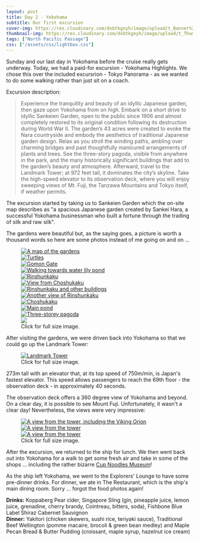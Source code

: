 ```yaml
---
layout: post
title: Day 2 - Yokohama
subtitle: Our first excursion
cover-img: https://res.cloudinary.com/dxbtkgnyh/image/upload/t_Banner%2016:9/v1682919638/2023-viking-north-pacific-passage/PXL_20230430_005752201_prui0r.jpg
thumbnail-img: https://res.cloudinary.com/dxbtkgnyh/image/upload/t_Thumbnail/v1682919638/2023-viking-north-pacific-passage/PXL_20230430_005752201_prui0r.jpg
tags: ["North Pacific Passage"]
css: ["/assets/css/lightbox.css"]
---
```

Sunday and our last day in Yokohama before the cruise really gets underway. Today, we had a paid-for excursion - Yokohama Highlights. We chose this over the included excursrion - Tokyo Panorama - as we wanted to do some walking rather than just sit on a coach.

Excursion description:

> Experience the tranquility and beauty of an idyllic Japanese garden, then gaze upon Yokohama from on high. Embark on a short drive to idyllic Sankeien Garden, open to the public since 1906 and almost completely restored to its original condition following its destruction during World War II. The garden’s 43 acres were created to evoke the Nara countryside and embody the aesthetics of traditional Japanese garden design. Relax as you stroll the winding paths, ambling over charming bridges and past thoughtfully manicured arrangements of plants and trees. See the three-story pagoda, visible from anywhere in the park, and the many historically significant buildings that add to the garden’s 
beauty and atmosphere. Afterward, travel to the Landmark Tower; at 972 feet tall, it dominates the city’s skyline. Take the high-speed elevator to its observation deck, where you will enjoy sweeping views of Mt. Fuji, the Tanzawa Mountains and Tokyo itself, if weather permits.

The excursion started by taking us to Sankeien Garden which the on-site map describes as "a spacious Japanese garden created by Sankei Hara, a successful Yokohama businessman who built a fortune through the trading of silk and raw silk".

The gardens were beautiful but, as the saying goes, a picture is worth a thousand words so here are some photos instead of me going on and on ...

<figure>
    <div class="d-flex flex-row flex-wrap" style="gap: 5px">
        <div class="p-2">
            <a href="https://res.cloudinary.com/dxbtkgnyh/image/upload/v1682919611/2023-viking-north-pacific-passage/PXL_20230430_004933636_j6akb8.jpg"
                data-lightbox="gardens" data-title="A map of the gardens">
                <img src="https://res.cloudinary.com/dxbtkgnyh/image/upload/t_Thumbnail/v1682919611/2023-viking-north-pacific-passage/PXL_20230430_004933636_j6akb8.jpg"
                    alt="A map of the gardens">
            </a>
        </div>
        <div class="p-2">
            <a href="https://res.cloudinary.com/dxbtkgnyh/image/upload/v1682919612/2023-viking-north-pacific-passage/PXL_20230430_004717787_z0ezcr.jpg"
                data-lightbox="gardens" data-title="Turtles">
                <img src="https://res.cloudinary.com/dxbtkgnyh/image/upload/t_Thumbnail/v1682919612/2023-viking-north-pacific-passage/PXL_20230430_004717787_z0ezcr.jpg"
                    alt="Turtles">
            </a>
        </div>
        <div class="p-2">
            <a href="https://res.cloudinary.com/dxbtkgnyh/image/upload/v1682919638/2023-viking-north-pacific-passage/PXL_20230430_005122168_mfrgqz.jpg"
                data-lightbox="gardens" data-title="Gomon Gate">
                <img src="https://res.cloudinary.com/dxbtkgnyh/image/upload/t_Thumbnail/v1682919638/2023-viking-north-pacific-passage/PXL_20230430_005122168_mfrgqz.jpg"
                    alt="Gomon Gate">
            </a>
        </div>
        <div class="p-2">
            <a href="https://res.cloudinary.com/dxbtkgnyh/image/upload/v1682919621/2023-viking-north-pacific-passage/PXL_20230430_004412944_xr95vo.jpg"
                data-lightbox="gardens" data-title="Walking towards water lily pond">
                <img src="https://res.cloudinary.com/dxbtkgnyh/image/upload/t_Thumbnail/v1682919621/2023-viking-north-pacific-passage/PXL_20230430_004412944_xr95vo.jpg"
                    alt="Walking towards water lily pond">
            </a>
        </div>
        <div class="p-2">
            <a href="https://res.cloudinary.com/dxbtkgnyh/image/upload/v1682919632/2023-viking-north-pacific-passage/PXL_20230430_005456650_wts9zf.jpg"
                data-lightbox="gardens" data-title="Rinshunkaku">
                <img src="https://res.cloudinary.com/dxbtkgnyh/image/upload/t_Thumbnail/v1682919632/2023-viking-north-pacific-passage/PXL_20230430_005456650_wts9zf.jpg"
                    alt="Rinshunkaku">
            </a>
        </div>
        <div class="p-2">
            <a href="https://res.cloudinary.com/dxbtkgnyh/image/upload/v1682919635/2023-viking-north-pacific-passage/PXL_20230430_010743887_xyrm2c.jpg"
                data-lightbox="gardens" data-title="View from Choshukaku">
                <img src="https://res.cloudinary.com/dxbtkgnyh/image/upload/t_Thumbnail/v1682919635/2023-viking-north-pacific-passage/PXL_20230430_010743887_xyrm2c.jpg"
                    alt="View from Choshukaku">
            </a>
        </div>
        <div class="p-2">
            <a href="https://res.cloudinary.com/dxbtkgnyh/image/upload/v1682919638/2023-viking-north-pacific-passage/PXL_20230430_005752201_prui0r.jpg"
                data-lightbox="gardens" data-title="Rinshunkaku and other buildings">
                <img src="https://res.cloudinary.com/dxbtkgnyh/image/upload/t_Thumbnail/v1682919638/2023-viking-north-pacific-passage/PXL_20230430_005752201_prui0r.jpg"
                    alt="Rinshunkaku and other buildings">
            </a>
        </div>
        <div class="p-2">
            <a href="https://res.cloudinary.com/dxbtkgnyh/image/upload/v1682919649/2023-viking-north-pacific-passage/PXL_20230430_010833033_xz58qv.jpg"
                data-lightbox="gardens" data-title="Another view of Rinshunkaku">
                <img src="https://res.cloudinary.com/dxbtkgnyh/image/upload/t_Thumbnail/v1682919649/2023-viking-north-pacific-passage/PXL_20230430_010833033_xz58qv.jpg"
                    alt="Another view of Rinshunkaku">
            </a>
        </div>
        <div class="p-2">
            <a href="https://res.cloudinary.com/dxbtkgnyh/image/upload/v1682919651/2023-viking-north-pacific-passage/PXL_20230430_010403089_pcu6xo.jpg"
                data-lightbox="gardens" data-title="Choshukaku">
                <img src="https://res.cloudinary.com/dxbtkgnyh/image/upload/t_Thumbnail/v1682919651/2023-viking-north-pacific-passage/PXL_20230430_010403089_pcu6xo.jpg"
                    alt="Choshukaku">
            </a>
        </div>
        <div class="p-2">
            <a href="https://res.cloudinary.com/dxbtkgnyh/image/upload/v1682919655/2023-viking-north-pacific-passage/PXL_20230430_013300105_ikdv0t.jpg"
                data-lightbox="gardens" data-title="Main pond">
                <img src="https://res.cloudinary.com/dxbtkgnyh/image/upload/t_Thumbnail/v1682919655/2023-viking-north-pacific-passage/PXL_20230430_013300105_ikdv0t.jpg"
                    alt="Main pond">
            </a>
        </div>
        <div class="p-2">
            <a href="https://res.cloudinary.com/dxbtkgnyh/image/upload/v1682919659/2023-viking-north-pacific-passage/PXL_20230430_012906478_x8gyyc.jpg"
                data-lightbox="gardens" data-title="Three-storey pagoda">
                <img src="https://res.cloudinary.com/dxbtkgnyh/image/upload/t_Thumbnail/v1682919659/2023-viking-north-pacific-passage/PXL_20230430_012906478_x8gyyc.jpg"
                    alt="Three-storey pagoda">
            </a>
        </div>
        <div class="p-2">
            <a href="https://res.cloudinary.com/dxbtkgnyh/image/upload/v1682919669/2023-viking-north-pacific-passage/PXL_20230430_012748979_jstfib.jpg"
                data-lightbox="gardens">
                <img src="https://res.cloudinary.com/dxbtkgnyh/image/upload/t_Thumbnail/v1682919669/2023-viking-north-pacific-passage/PXL_20230430_012748979_jstfib.jpg">
            </a>
        </div>
    </div>
    <figcaption>Click for full size image.</figcaption>
</figure>

After visiting the gardens, we were driven back into Yokohama so that we could go up the Landmark Tower:

<figure>
<a href="https://res.cloudinary.com/dxbtkgnyh/image/upload/v1682929763/2023-viking-north-pacific-passage/PXL_20230430_050006577_b0kgxp.jpg" data-lightbox="image-1" data-title="Landmark Tower">
<img src="https://res.cloudinary.com/dxbtkgnyh/image/upload/t_Thumbnail/v1682929763/2023-viking-north-pacific-passage/PXL_20230430_050006577_b0kgxp.jpg" alt="Landmark Tower">
</a>
<figcaption>Click for full size image.</figcaption>
</figure>

273m tall with an elevator that, at its top speed of 750m/min, is Japan's fastest elevator. This speed allows passengers to reach the 69th floor - the observation deck - in approximately 40 seconds.

The observation deck offers a 360 degree view of Yokohama and beyond. On a clear day, it is possible to see Mount Fuji. Unfortunately, it wasn't a clear day! Nevertheless, the views were very impressive:

<figure>
    <div class="d-flex flex-row flex-wrap" style="gap: 5px">
        <div class="p-2">
            <a href="https://res.cloudinary.com/dxbtkgnyh/image/upload/v1682928146/2023-viking-north-pacific-passage/PXL_20230430_022901558.PANO_iofnro.jpg"
                data-lightbox="landmark" data-title="A view from the tower, including the Viking Orion">
                <img src="https://res.cloudinary.com/dxbtkgnyh/image/upload/t_Thumbnail/v1682928146/2023-viking-north-pacific-passage/PXL_20230430_022901558.PANO_iofnro.jpg"
                    alt="A view from the tower, including the Viking Orion">
            </a>
        </div>
        <div class="p-2">
            <a href="https://res.cloudinary.com/dxbtkgnyh/image/upload/v1682928149/2023-viking-north-pacific-passage/PXL_20230430_023426801.PANO_xko5bz.jpg"
                data-lightbox="landmark" data-title="A view from the tower">
                <img src="https://res.cloudinary.com/dxbtkgnyh/image/upload/t_Thumbnail/v1682928149/2023-viking-north-pacific-passage/PXL_20230430_023426801.PANO_xko5bz.jpg"
                    alt="A view from the tower">
            </a>
        </div>
        <div class="p-2">
            <a href="https://res.cloudinary.com/dxbtkgnyh/image/upload/v1682928150/2023-viking-north-pacific-passage/PXL_20230430_023545741.PANO_n9czb1.jpg"
                data-lightbox="landmark" data-title="A view from the tower">
                <img src="https://res.cloudinary.com/dxbtkgnyh/image/upload/t_Thumbnail/v1682928150/2023-viking-north-pacific-passage/PXL_20230430_023545741.PANO_n9czb1.jpg"
                    alt="A view from the tower">
            </a>
        </div>
    </div>
    <figcaption>Click for full size image.</figcaption>
</figure>

After the excursion, we returned to the ship for lunch. We then went back out into Yokohama for a walk to get some fresh air and take in some of the shops ... including the rather bizarre [Cup Noodles Museum](https://www.cupnoodles-museum.jp/en/yokohama/)!

As the ship left Yokohama, we went to the Explorers' Lounge to have some pre-dinner drinks. For dinner, we ate in The Restaurant, which is the ship's main dining room. Sorry ... forgot the food photos again!

**Drinks:** Koppaberg Pear cider, Singapore Sling (gin, pineapple juice, lemon juice, grenadine, cherry brandy, Cointreau, bitters, soda), Fishbone Blue Label Shiraz Cabernet Sauvignon <br />
**Dinner:** Yakitori (chicken skewers, sushi rice, teriyaki sauce), Traditional Beef Wellington (pomme macaire, brocoli & green bean medley) and Maple Pecan Bread & Butter Pudding (croissant, maple syrup, hazelnut ice cream)

<script src="/assets/js/lightbox-plus-jquery.js"></script>
